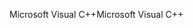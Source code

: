 <span data-ttu-id="82e61-101">Microsoft Visual C++</span><span class="sxs-lookup"><span data-stu-id="82e61-101">Microsoft Visual C++</span></span>